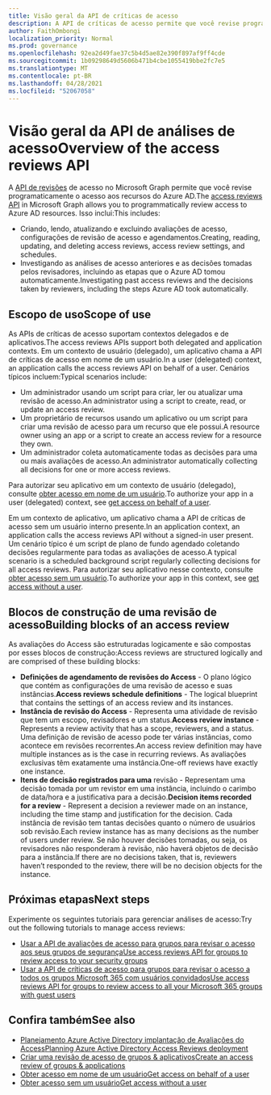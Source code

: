 ```yaml
---
title: Visão geral da API de críticas de acesso
description: A API de críticas de acesso permite que você revise programaticamente o acesso aos recursos do Azure AD.
author: FaithOmbongi
localization_priority: Normal
ms.prod: governance
ms.openlocfilehash: 92ea2d49fae37c5b4d5ae82e390f897af9ff4cde
ms.sourcegitcommit: 1b09298649d5606b471b4cbe1055419bbe2fc7e5
ms.translationtype: MT
ms.contentlocale: pt-BR
ms.lasthandoff: 04/28/2021
ms.locfileid: "52067058"
---
```

# <a name="overview-of-the-access-reviews-api"></a><span data-ttu-id="fc88c-103">Visão geral da API de análises de acesso</span><span class="sxs-lookup"><span data-stu-id="fc88c-103">Overview of the access reviews API</span></span>

<span data-ttu-id="fc88c-104">A [API de revisões](/graph/api/resources/accessreviewsv2-root?view=graph-rest-beta&preserve-view=true) de acesso no Microsoft Graph permite que você revise programaticamente o acesso aos recursos do Azure AD.</span><span class="sxs-lookup"><span data-stu-id="fc88c-104">The [access reviews API](/graph/api/resources/accessreviewsv2-root?view=graph-rest-beta&preserve-view=true) in Microsoft Graph allows you to programmatically review access to Azure AD resources.</span></span> <span data-ttu-id="fc88c-105">Isso inclui:</span><span class="sxs-lookup"><span data-stu-id="fc88c-105">This includes:</span></span>
+ <span data-ttu-id="fc88c-106">Criando, lendo, atualizando e excluindo avaliações de acesso, configurações de revisão de acesso e agendamentos.</span><span class="sxs-lookup"><span data-stu-id="fc88c-106">Creating, reading, updating, and deleting access reviews, access review settings, and schedules.</span></span>
+ <span data-ttu-id="fc88c-107">Investigando as análises de acesso anteriores e as decisões tomadas pelos revisadores, incluindo as etapas que o Azure AD tomou automaticamente.</span><span class="sxs-lookup"><span data-stu-id="fc88c-107">Investigating past access reviews and the decisions taken by reviewers, including the steps Azure AD took automatically.</span></span>

## <a name="scope-of-use"></a><span data-ttu-id="fc88c-108">Escopo de uso</span><span class="sxs-lookup"><span data-stu-id="fc88c-108">Scope of use</span></span>

<span data-ttu-id="fc88c-109">As APIs de críticas de acesso suportam contextos delegados e de aplicativos.</span><span class="sxs-lookup"><span data-stu-id="fc88c-109">The access reviews APIs support both delegated and application contexts.</span></span> <span data-ttu-id="fc88c-110">Em um contexto de usuário (delegado), um aplicativo chama a API de críticas de acesso em nome de um usuário.</span><span class="sxs-lookup"><span data-stu-id="fc88c-110">In a user (delegated) context, an application calls the access reviews API on behalf of a user.</span></span> <span data-ttu-id="fc88c-111">Cenários típicos incluem:</span><span class="sxs-lookup"><span data-stu-id="fc88c-111">Typical scenarios include:</span></span>
+ <span data-ttu-id="fc88c-112">Um administrador usando um script para criar, ler ou atualizar uma revisão de acesso.</span><span class="sxs-lookup"><span data-stu-id="fc88c-112">An administrator using a script to create, read, or update an access review.</span></span>
+ <span data-ttu-id="fc88c-113">Um proprietário de recursos usando um aplicativo ou um script para criar uma revisão de acesso para um recurso que ele possui.</span><span class="sxs-lookup"><span data-stu-id="fc88c-113">A resource owner using an app or a script to create an access review for a resource they own.</span></span>
+ <span data-ttu-id="fc88c-114">Um administrador coleta automaticamente todas as decisões para uma ou mais avaliações de acesso.</span><span class="sxs-lookup"><span data-stu-id="fc88c-114">An administrator automatically collecting all decisions for one or more access reviews.</span></span>
  
<span data-ttu-id="fc88c-115">Para autorizar seu aplicativo em um contexto de usuário (delegado), consulte [obter acesso em nome de um usuário](/graph/auth-v2-user).</span><span class="sxs-lookup"><span data-stu-id="fc88c-115">To authorize your app in a user (delegated) context, see [get access on behalf of a user](/graph/auth-v2-user).</span></span>

<span data-ttu-id="fc88c-116">Em um contexto de aplicativo, um aplicativo chama a API de críticas de acesso sem um usuário interno presente.</span><span class="sxs-lookup"><span data-stu-id="fc88c-116">In an application context, an application calls the access reviews API without a signed-in user present.</span></span> <span data-ttu-id="fc88c-117">Um cenário típico é um script de plano de fundo agendado coletando decisões regularmente para todas as avaliações de acesso.</span><span class="sxs-lookup"><span data-stu-id="fc88c-117">A typical scenario is a scheduled background script regularly collecting decisions for all access reviews.</span></span> <span data-ttu-id="fc88c-118">Para autorizar seu aplicativo nesse contexto, consulte [obter acesso sem um usuário](/graph/auth-v2-service).</span><span class="sxs-lookup"><span data-stu-id="fc88c-118">To authorize your app in this context, see [get access without a user](/graph/auth-v2-service).</span></span>

## <a name="building-blocks-of-an-access-review"></a><span data-ttu-id="fc88c-119">Blocos de construção de uma revisão de acesso</span><span class="sxs-lookup"><span data-stu-id="fc88c-119">Building blocks of an access review</span></span>

<span data-ttu-id="fc88c-120">As avaliações do Access são estruturadas logicamente e são compostas por esses blocos de construção:</span><span class="sxs-lookup"><span data-stu-id="fc88c-120">Access reviews are structured logically and are comprised of these building blocks:</span></span>
+ <span data-ttu-id="fc88c-121">**Definições de agendamento de revisões do Access** - O plano lógico que contém as configurações de uma revisão de acesso e suas instâncias.</span><span class="sxs-lookup"><span data-stu-id="fc88c-121">**Access reviews schedule definitions** -  The logical blueprint that contains the settings of an access review and its instances.</span></span>
+ <span data-ttu-id="fc88c-122">**Instância de revisão do Access** - Representa uma atividade de revisão que tem um escopo, revisadores e um status.</span><span class="sxs-lookup"><span data-stu-id="fc88c-122">**Access review instance** - Represents a review activity that has a scope, reviewers, and a status.</span></span> <span data-ttu-id="fc88c-123">Uma definição de revisão de acesso pode ter várias instâncias, como acontece em revisões recorrentes.</span><span class="sxs-lookup"><span data-stu-id="fc88c-123">An access review definition may have multiple instances as is the case in recurring reviews.</span></span> <span data-ttu-id="fc88c-124">As avaliações exclusivas têm exatamente uma instância.</span><span class="sxs-lookup"><span data-stu-id="fc88c-124">One-off reviews have exactly one instance.</span></span>
+ <span data-ttu-id="fc88c-125">**Itens de decisão registrados para uma** revisão - Representam uma decisão tomada por um revistor em uma instância, incluindo o carimbo de data/hora e a justificativa para a decisão.</span><span class="sxs-lookup"><span data-stu-id="fc88c-125">**Decision items recorded for a review** - Represent a decision a reviewer made on an instance, including the time stamp and justification for the decision.</span></span> <span data-ttu-id="fc88c-126">Cada instância de revisão tem tantas decisões quanto o número de usuários sob revisão.</span><span class="sxs-lookup"><span data-stu-id="fc88c-126">Each review instance has as many decisions as the number of users under review.</span></span> <span data-ttu-id="fc88c-127">Se não houver decisões tomadas, ou seja, os revisadores não responderam à revisão, não haverá objetos de decisão para a instância.</span><span class="sxs-lookup"><span data-stu-id="fc88c-127">If there are no decisions taken, that is, reviewers haven’t responded to the review, there will be no decision objects for the instance.</span></span>

## <a name="next-steps"></a><span data-ttu-id="fc88c-128">Próximas etapas</span><span class="sxs-lookup"><span data-stu-id="fc88c-128">Next steps</span></span>

<span data-ttu-id="fc88c-129">Experimente os seguintes tutoriais para gerenciar análises de acesso:</span><span class="sxs-lookup"><span data-stu-id="fc88c-129">Try out the following tutorials to manage access reviews:</span></span>

+ [<span data-ttu-id="fc88c-130">Usar a API de avaliações de acesso para grupos para revisar o acesso aos seus grupos de segurança</span><span class="sxs-lookup"><span data-stu-id="fc88c-130">Use access reviews API for groups to review access to your security groups</span></span>](tutorial-accessreviews-securitygroup.md)
+ [<span data-ttu-id="fc88c-131">Usar a API de críticas de acesso para grupos para revisar o acesso a todos os grupos Microsoft 365 com usuários convidados</span><span class="sxs-lookup"><span data-stu-id="fc88c-131">Use access reviews API for groups to review access to all your Microsoft 365 groups with guest users</span></span>](tutorial-accessreviews-M365group.md)

## <a name="see-also"></a><span data-ttu-id="fc88c-132">Confira também</span><span class="sxs-lookup"><span data-stu-id="fc88c-132">See also</span></span>

+ [<span data-ttu-id="fc88c-133">Planejamento Azure Active Directory implantação de Avaliações do Access</span><span class="sxs-lookup"><span data-stu-id="fc88c-133">Planning Azure Active Directory Access Reviews deployment</span></span>](/azure/active-directory/governance/deploy-access-reviews)
+ [<span data-ttu-id="fc88c-134">Criar uma revisão de acesso de grupos & aplicativos</span><span class="sxs-lookup"><span data-stu-id="fc88c-134">Create an access review of groups & applications</span></span>](/azure/active-directory/governance/create-access-review)
+ [<span data-ttu-id="fc88c-135">Obter acesso em nome de um usuário</span><span class="sxs-lookup"><span data-stu-id="fc88c-135">Get access on behalf of a user</span></span>](/graph/auth-v2-user)
+ [<span data-ttu-id="fc88c-136">Obter acesso sem um usuário</span><span class="sxs-lookup"><span data-stu-id="fc88c-136">Get access without a user</span></span>](/graph/auth-v2-service)
